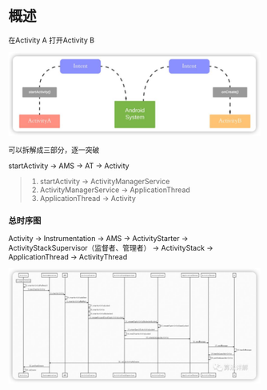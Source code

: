 # 概述



在Activity A 打开Activity B

![](img/4e643f92.png)

可以拆解成三部分，逐一突破

startActivity → AMS → AT → Activity

> 1. startActivity → ActivityManagerService
> 2. ActivityManagerService → ApplicationThread
> 3. ApplicationThread → Activity

### 总时序图
Activity → Instrumentation → AMS → ActivityStarter
→ ActivityStackSupervisor（监督者、管理者） → ActivityStack → ApplicationThread
→ ActivityThread

![](img/82e78a7a.png)
